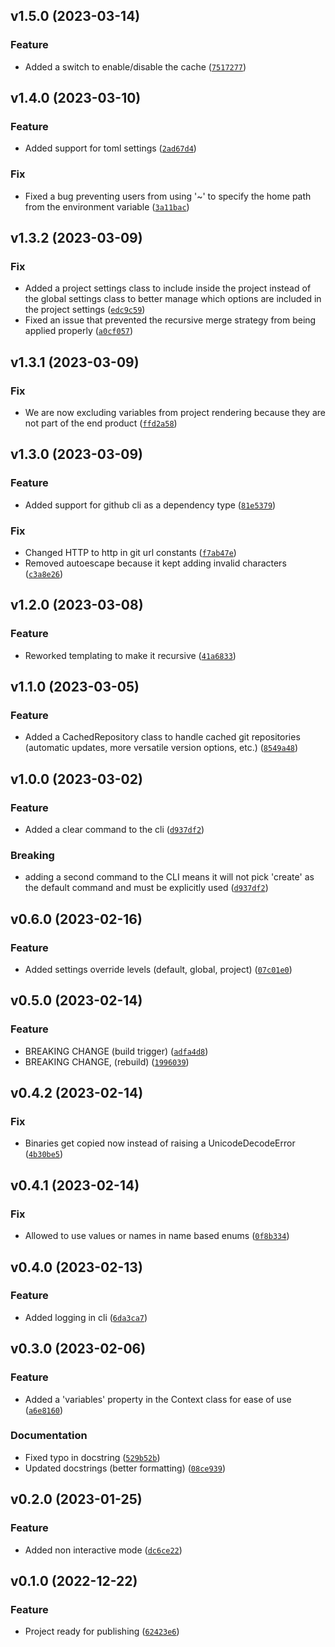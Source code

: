 <!--next-version-placeholder-->

## v1.5.0 (2023-03-14)
### Feature
* Added a switch to enable/disable the cache ([`7517277`](https://github.com/alexisbeaulieu97/SuperTemplater/commit/751727775ac2c5ee4e202315762b3f7f1b31ec43))

## v1.4.0 (2023-03-10)
### Feature
* Added support for toml settings ([`2ad67d4`](https://github.com/alexisbeaulieu97/SuperTemplater/commit/2ad67d497aefa501465e0518a23134157b3987e5))

### Fix
* Fixed a bug preventing users from using '~' to specify the home path from the environment variable ([`3a11bac`](https://github.com/alexisbeaulieu97/SuperTemplater/commit/3a11baced69c46dcc15955badc614a8bd47543d5))

## v1.3.2 (2023-03-09)
### Fix
* Added a project settings class to include inside the project instead of the global settings class to better manage which options are included in the project settings ([`edc9c59`](https://github.com/alexisbeaulieu97/SuperTemplater/commit/edc9c5967ceb03c403b8d1ca9ac5073c783632d7))
* Fixed an issue that prevented the recursive merge strategy from being applied properly ([`a0cf057`](https://github.com/alexisbeaulieu97/SuperTemplater/commit/a0cf0573f4b83759eb252dee2c5aeb62cc1cc7d0))

## v1.3.1 (2023-03-09)
### Fix
* We are now excluding variables from project rendering because they are not part of the end product ([`ffd2a58`](https://github.com/alexisbeaulieu97/SuperTemplater/commit/ffd2a58365a41c923a8ddc919b077bea568c6cdc))

## v1.3.0 (2023-03-09)
### Feature
* Added support for github cli as a dependency type ([`81e5379`](https://github.com/alexisbeaulieu97/SuperTemplater/commit/81e5379de9cc94cbfe480b6571f13a561eb7551a))

### Fix
* Changed HTTP to http in git url constants ([`f7ab47e`](https://github.com/alexisbeaulieu97/SuperTemplater/commit/f7ab47ef081d323ba6b41cbeb634ccf96ea317e2))
* Removed autoescape because it kept adding invalid characters ([`c3a8e26`](https://github.com/alexisbeaulieu97/SuperTemplater/commit/c3a8e26f2380790f72eb4f7519739a17de5cde49))

## v1.2.0 (2023-03-08)
### Feature
* Reworked templating to make it recursive ([`41a6833`](https://github.com/alexisbeaulieu97/SuperTemplater/commit/41a683308ac4a561a07f158254afeb9f29cc4b04))

## v1.1.0 (2023-03-05)
### Feature
* Added a CachedRepository class to handle cached git repositories (automatic updates, more versatile version options, etc.) ([`8549a48`](https://github.com/alexisbeaulieu97/SuperTemplater/commit/8549a483b61b8daa0d0cc93c229064cee3d6c8b2))

## v1.0.0 (2023-03-02)
### Feature
* Added a clear command to the cli ([`d937df2`](https://github.com/alexisbeaulieu97/SuperTemplater/commit/d937df28bf6c0fc48d5ee75d2981aa6e108df9a2))

### Breaking
* adding a second command to the CLI means it will not pick 'create' as the default command and must be explicitly used  ([`d937df2`](https://github.com/alexisbeaulieu97/SuperTemplater/commit/d937df28bf6c0fc48d5ee75d2981aa6e108df9a2))

## v0.6.0 (2023-02-16)
### Feature
* Added settings override levels (default, global, project) ([`07c01e0`](https://github.com/alexisbeaulieu97/SuperTemplater/commit/07c01e0a259139486348d5254aeb688b3f43b74a))

## v0.5.0 (2023-02-14)
### Feature
* BREAKING CHANGE (build trigger) ([`adfa4d8`](https://github.com/alexisbeaulieu97/SuperTemplater/commit/adfa4d88dffa61e9529890cbebfdf0030429c588))
* BREAKING CHANGE, (rebuild) ([`1996039`](https://github.com/alexisbeaulieu97/SuperTemplater/commit/1996039211846ddd1720c30ffab68a1354b8764b))

## v0.4.2 (2023-02-14)
### Fix
* Binaries get copied now instead of raising a UnicodeDecodeError ([`4b30be5`](https://github.com/alexisbeaulieu97/SuperTemplater/commit/4b30be5da76e856208b31baad1aeb2b538802f0b))

## v0.4.1 (2023-02-14)
### Fix
* Allowed to use values or names in name based enums ([`0f8b334`](https://github.com/alexisbeaulieu97/SuperTemplater/commit/0f8b3348246e25532828241add1944c24a5145c0))

## v0.4.0 (2023-02-13)
### Feature
* Added logging in cli ([`6da3ca7`](https://github.com/alexisbeaulieu97/SuperTemplater/commit/6da3ca733bfa62b5771bc4e19de9d71c10b2cb8e))

## v0.3.0 (2023-02-06)
### Feature
* Added a 'variables' property in the Context class for ease of use ([`a6e8160`](https://github.com/alexisbeaulieu97/SuperTemplater/commit/a6e81600da49fe1c347ad2c3123ac16e5bc0e060))

### Documentation
* Fixed typo in docstring ([`529b52b`](https://github.com/alexisbeaulieu97/SuperTemplater/commit/529b52b539a476f7fcff9fa90c53c8d17da9b97a))
* Updated docstrings (better formatting) ([`08ce939`](https://github.com/alexisbeaulieu97/SuperTemplater/commit/08ce939b73c2982b12016b55a2bd4915024d6e46))

## v0.2.0 (2023-01-25)
### Feature
* Added non interactive mode ([`dc6ce22`](https://github.com/alexisbeaulieu97/SuperTemplater/commit/dc6ce225c5315c13bf7ddd66ea7ab31aee6d8b5e))

## v0.1.0 (2022-12-22)
### Feature
* Project ready for publishing ([`62423e6`](https://github.com/alexisbeaulieu97/SuperTemplater/commit/62423e6bb2547417b3d44827c75fd3a7c183d2b2))